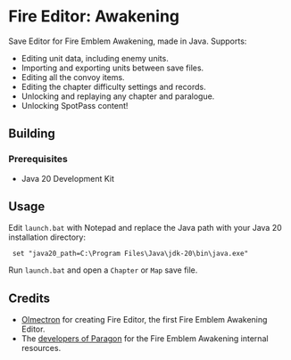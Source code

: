 # Fire Editor: Awakening
Save Editor for Fire Emblem Awakening, made in Java. Supports:
* Editing unit data, including enemy units.
* Importing and exporting units between save files.
* Editing all the convoy items.
* Editing the chapter difficulty settings and records.
* Unlocking and replaying any chapter and paralogue.
* Unlocking SpotPass content!

## Building
### Prerequisites
* Java 20 Development Kit

## Usage
Edit ```launch.bat``` with Notepad and replace the Java path with your Java 20 installation directory: 

``` set "java20_path=C:\Program Files\Java\jdk-20\bin\java.exe"```

Run ```launch.bat``` and open a ```Chapter``` or ```Map``` save file.

## Credits
- [Olmectron](https://github.com/Olmectron/) for creating Fire Editor, the first Fire Emblem Awakening Editor.
- The [developers of Paragon](https://github.com/thane98/paragon) for the Fire Emblem Awakening internal resources.